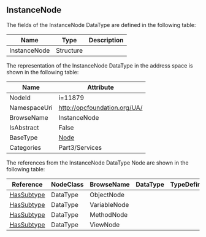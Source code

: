 <!-- datatype -->
## InstanceNode
  
<!-- end of description -->
The fields of the InstanceNode DataType are defined in the following table:  

|Name|Type|Description|
|---|---|---|
|InstanceNode|Structure||

The representation of the InstanceNode DataType in the address space is shown in the following table:  

|Name|Attribute|
|---|---|
|NodeId|i=11879|
|NamespaceUri|http://opcfoundation.org/UA/|
|BrowseName|InstanceNode|
|IsAbstract|False|
|BaseType|[Node](../../../Part3/Services/Node/readme.md)|
|Categories|Part3/Services|

The references from the InstanceNode DataType Node are shown in the following table:  

|Reference|NodeClass|BrowseName|DataType|TypeDefinition|ModellingRule|
|---|---|---|---|---|---|
|[HasSubtype](../../../Part3/ReferenceTypes/HasSubtype/readme.md)|DataType|ObjectNode||||
|[HasSubtype](../../../Part3/ReferenceTypes/HasSubtype/readme.md)|DataType|VariableNode||||
|[HasSubtype](../../../Part3/ReferenceTypes/HasSubtype/readme.md)|DataType|MethodNode||||
|[HasSubtype](../../../Part3/ReferenceTypes/HasSubtype/readme.md)|DataType|ViewNode||||

